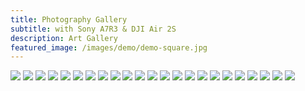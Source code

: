 ```yaml
---
title: Photography Gallery
subtitle: with Sony A7R3 & DJI Air 2S
description: Art Gallery
featured_image: /images/demo/demo-square.jpg
---
```



<div class="gallery" data-columns="3">
    <img src="/images/gallery/lbyz.jpg">
    <img src="/images/gallery/slowmo_boomerang.gif">
    <img src="/images/gallery/anmq.jpg">
    <img src="/images/gallery/cnf.jpg">
    <img src="/images/gallery/qkst-star.jpg">
    <img src="/images/gallery/sailimu.jpg">
    <img src="/images/gallery/village.jpg">
    <img src="/images/gallery/menyuan.jpg">
    <img src="/images/gallery/meili.jpg">
    <img src="/images/gallery/geisel.jpg">
    <img src="/images/gallery/g214.jpg">
    <img src="/images/gallery/edgeijen.jpg">
    <img src="/images/gallery/mzm.jpg">
    <img src="/images/gallery/duku.jpg">
    <img src="/images/gallery/xiata.jpg">
    <img src="/images/gallery/kremlin.jpg">
    <img src="/images/gallery/atlanta.jpg">
    <img src="/images/gallery/mm-road.jpg">
    <img src="/images/gallery/wnd.jpg">
    <img src="/images/gallery/star.jpg">
    <img src="/images/gallery/xiapu.jpg">
    <img src="/images/gallery/FoggyBromoHorse.jpg">
    <img src="/images/gallery/trump.jpg">
    <!-- <img src="/images/gallery/smoke-bw.jpg"> -->
    <!-- <img src="/images/gallery/IjenLake.jpg"> -->
</div>

<!-- <img src="/images/gallery/.jpg"> -->